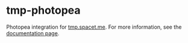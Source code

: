 # tmp-photopea

Photopea integration for [tmp.spacet.me](https://tmp.spacet.me/). For more information, see the [documentation page](https://tmp-docs.spacet.me/tmp-webrtc.html).
